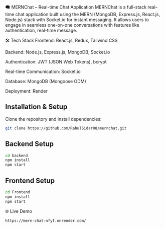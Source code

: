 🗨️ MERNChat – Real-time Chat Application
MERNChat is a full-stack real-time chat application built using the MERN (MongoDB, Express.js, React.js, Node.js) stack with Socket.io for instant messaging. It allows users to engage in seamless one-on-one conversations with features like authentication, real-time message.

🛠️ Tech Stack
Frontend: React.js, Redux, Tailwind CSS

Backend: Node.js, Express.js, MongoDB, Socket.io

Authentication: JWT (JSON Web Tokens), bcrypt

Real-time Communication: Socket.io

Database: MongoDB (Mongoose ODM)

Deployment: Render


## Installation & Setup

Clone the repository and install dependencies:

```bash
git clone https://github.com/RahulSidar08/mernchat.git  
```
## Backend Setup

```bash
cd backend  
npm install  
npm start 
```
## Frontend Setup

```bash
cd Frontend  
npm install  
npm start  
```
🌐 Live Demo

```bash
https://mern-chat-nfyf.onrender.com/ 
```
